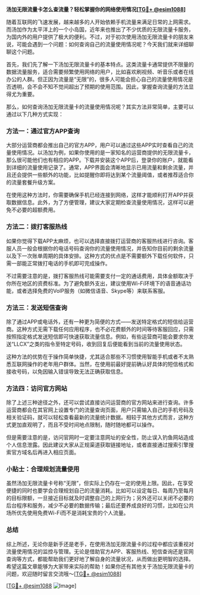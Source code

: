 **汤加无限流量卡怎么查流量？轻松掌握你的网络使用情况[[TG💪+ @esim1088](https://t.me/s/esim1088)]**

随着互联网的飞速发展，越来越多的人开始依赖手机流量来满足日常的上网需求。而汤加作为太平洋上的一个小岛国，近年来也推出了不少优质的无限流量卡服务，为国内外的用户提供了极大的便利。不过，对于初次使用汤加无限流量卡的朋友来说，可能会遇到一个问题：如何查询自己的流量使用情况呢？今天我们就来详细聊聊这个问题。

首先，我们先了解一下汤加无限流量卡的基本特点。这类流量卡通常提供不限量的数据流量服务，适合需要频繁使用网络的用户，比如喜欢刷视频、听音乐或者在线办公的人群。但正因为流量是“无限”的，很多人可能会担心自己的流量使用情况是否透明，会不会不知不觉间超出了预期的使用范围。因此，掌握查询流量的方法显得尤为重要。

那么，如何查询汤加无限流量卡的流量使用情况呢？其实方法非常简单，主要可以通过以下几种方式实现：

### 方法一：通过官方APP查询

大部分运营商都会推出自己的官方APP，用户可以通过这些APP实时查看自己的流量使用情况。以汤加为例，如果你使用的是一家知名的运营商提供的无限流量卡，那么很可能他们也有相应的APP。下载并安装这个APP后，登录你的账户，就能看到详细的流量使用记录了。通常，APP界面会清晰地显示已用流量和剩余流量，并且还会提供一些额外的功能，比如提醒你即将达到某个流量阈值，或者推荐适合你的流量套餐升级方案。

在使用这种方法时，你需要确保手机已经连接到网络，这样才能顺利打开APP并获取数据信息。此外，为了方便管理，建议大家定期检查流量使用情况，这样可以避免不必要的超额费用。

### 方法二：拨打客服热线

如果你觉得下载APP太麻烦，也可以选择直接拨打运营商的客服热线进行咨询。客服人员一般会根据你的电话号码查询你的流量使用情况，并告知你目前的剩余流量以及下一次账单周期的具体安排。这种方式的优点是不需要额外下载任何软件，只需一部能正常拨打电话的手机即可完成操作。

不过需要注意的是，拨打客服热线可能需要支付一定的通话费用，具体金额取决于你所在地区的资费标准。为了避免额外支出，建议使用Wi-Fi环境下的语音通话功能，或者选择免费的VoIP服务（如微信语音、Skype等）来联系客服。

### 方法三：发送短信查询

除了通过APP或电话外，还有一种更为简便的方式——发送特定格式的短信给运营商。这种方式无需下载任何应用程序，也不必花费额外的时间等待客服回应，只需按照指定格式发送短信即可快速获取流量信息。例如，有些运营商可能会要求你发送“LLCX”之类的指令至特定号码，收到回复后便能看到当前的流量使用状态。

这种方法的优势在于操作简单快捷，尤其适合那些不习惯使用智能手机或者不太熟悉互联网操作的老年用户群体。当然，在使用前最好提前确认好具体的短信格式和接收号码，以免因输入错误导致无法正确获取信息。

### 方法四：访问官方网站

除了上述三种途径之外，还可以尝试直接访问运营商的官方网站来进行查询。许多运营商都会在其官网上设置专门的流量查询页面，用户只需输入自己的手机号码及相关验证码，就可以轻松查看最新的流量统计数据。相较于其他方式而言，这种方式更加直观明了，而且不受时间地点限制，随时随地都可以操作。

但是需要注意的是，访问官网时一定要注意网址的安全性，防止误入钓鱼网站造成个人信息泄露。因此建议大家从正规渠道获取链接地址，或者直接通过搜索引擎搜索官方域名后再进入相应页面。

### 小贴士：合理规划流量使用

虽然汤加无限流量卡号称“无限”，但实际上仍存在一定的使用上限。因此，在享受便捷的同时也要学会合理规划自己的流量消耗。比如可以设定每日、每周乃至每月的目标限额，一旦接近目标就及时调整自己的上网行为；另外还可以关闭不必要的后台程序和服务，减少不必要的数据传输；最后还要养成良好的习惯，比如在公共场所优先使用免费Wi-Fi而不是消耗宝贵的个人流量。

### 总结

综上所述，无论你是新手还是老手，在使用汤加无限流量卡的过程中都应该重视对流量使用情况的监控与管理。无论是借助官方APP、客服热线、短信查询还是官网查询等方式，都能帮助我们更好地了解自身的流量状况，从而做出更明智的选择。希望这篇文章能够为大家带来实际的帮助！如果你还有其他关于汤加无限流量卡的问题，欢迎随时留言交流哦～[[TG💪+ @esim1088](https://t.me/s/esim1088)]

[[TG💪+ @esim1088](https://t.me/s/esim1088) ![Image](https://i.postimg.cc/4NQfJmqS/Snipaste-2025-05-13-00-14-12.png)]